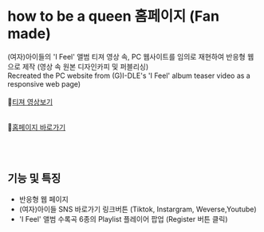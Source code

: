 # how to be a queen 홈페이지 (Fan made)
(여자)아이들의 'I Feel' 앨범 티져 영상 속, PC 웹사이트를 임의로 재현하여 반응형 웹으로 제작 (영상 속 원본 디자인카피 및 퍼블리싱)<br>
Recreated the PC website from (G)I-DLE's 'I Feel' album teaser video as a responsive web page)<br>
<br>
📌[티져 영상보기](https://youtu.be/38kvqREhg8k?si=i4LJBnqwTAmET3yh&t=29) <br><br>

📌[홈페이지 바로가기](https://fold6.github.io/Gidle_how_to_be_a_queen-landing-respon/index.html)<br>

<br>
<br>

## 기능 및 특징
- 반응형 웹 페이지
- (여자)아이들 SNS 바로가기 링크버튼 (Tiktok, Instargram, Weverse,Youtube)
- 'I Feel' 앨범 수록곡 6종의 Playlist 플레이어 팝업 (Register 버튼 클릭)
